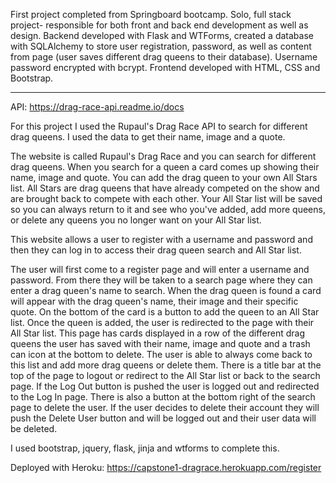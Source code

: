 First project completed from Springboard bootcamp. Solo, full stack project- responsible for both front and back end development as well as design. Backend developed with Flask and WTForms, created a database with SQLAlchemy to store user registration, password, as well as content from page (user saves different drag queens to their database). Username password encrypted with bcrypt. Frontend developed with HTML, CSS and Bootstrap. 



*****************************************
API: https://drag-race-api.readme.io/docs


For this project I used the Rupaul's Drag Race API to search for different drag queens. I used the data to get their name, image and a quote. 

The website is called Rupaul's Drag Race and you can search for different drag queens. When you search for a queen a card comes up showing their name, image and quote. You can add the drag queen to your own All Stars list. All Stars are drag queens that have already competed on the show and are brought back to compete with each other. Your All Star list will be saved so you can always return to it and see who you've added, add more queens, or delete any queens you no longer want on your All Star list. 

This website allows a user to register with a username and password and then they can log in to access their drag queen search and All Star list. 

The user will first come to a register page and will enter a username and password. From there they will be taken to a search page where they can enter a drag queen's name to search. When the drag queen is found a card will appear with the drag queen's name, their image and their specific quote. On the bottom of the card is a button to add the queen to an All Star list. Once the queen is added, the user is redirected to the page with their All Star list. This page has cards displayed in a row of the different drag queens the user has saved with their name, image and quote and a trash can icon at the bottom to delete. The user is able to always come back to this list and add more drag queens or delete them. There is a title bar at the top of the page to logout or redirect to the All Star list or back to the search page. If the Log Out button is pushed the user is logged out and redirected to the Log In page. There is also a button at the bottom right of the search page to delete the user. If the user decides to delete their account they will push the Delete User button and will be logged out and their user data will be deleted. 

I used bootstrap, jquery, flask, jinja and wtforms to complete this. 

Deployed with Heroku: https://capstone1-dragrace.herokuapp.com/register
